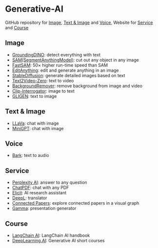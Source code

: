 # Generative-AI
GitHub repository for [Image](https://github.com/riverallzero/Generative-AI/tree/main#image), [Text & Image](https://github.com/riverallzero/Generative-AI/tree/main/#text--image) and [Voice](https://github.com/riverallzero/Generative-AI/tree/main/#voice),  Website for [Service](https://github.com/riverallzero/Generative-AI/tree/main/#service) and [Course](https://github.com/riverallzero/Generative-AI/tree/main/#course) 

## Image
- [GroundingDINO](https://github.com/IDEA-Research/GroundingDINO): detect everything with text
- [SAM(SegmentAnythingModel)](https://github.com/facebookresearch/segment-anything): cut out any object in any image
- [FastSAM](https://github.com/CASIA-IVA-Lab/FastSAM): 50× higher run-time speed than SAM
- [EditAnything](https://github.com/sail-sg/EditAnything): edit and generate anything in an image
- [StableDiffusion](https://github.com/Stability-AI/stablediffusion): generate detailed images based on text
- [Text2Video-Zero](https://github.com/Picsart-AI-Research/Text2Video-Zero): text to video
- [BackgroundRemover](https://github.com/nadermx/backgroundremover): remove background from image and video
- [Clip-Interrogator](https://github.com/pharmapsychotic/clip-interrogator): image to text
- [GLIGEN](https://github.com/gligen/GLIGEN): text to image
  
## Text & Image
- [LLaVa](https://github.com/haotian-liu/LLaVA): chat with image
- [MiniGPT](https://github.com/Vision-CAIR/MiniGPT-4): chat with image
  
## Voice
- [Bark](https://github.com/suno-ai/bark): text to audio

## Service
- [Perplexity AI](https://www.perplexity.ai/search/c1cd6e16-21e4-45e2-971b-5a077abd2c36?s=u): answer to any question
- [ChatPDF](https://www.chatpdf.com/): chat with any PDF
- [Elicit](https://elicit.org/): AI research assistant
- [DeepL](https://www.deepl.com/): translator
- [Connected Papers](https://www.connectedpapers.com/): explore connected papers in a visual graph
- [Gamma](https://gamma.app/): presentation generator

## Course
- [LangChain AI](https://www.pinecone.io/learn/langchain/): LangChain AI handbook
- [DeepLearning.AI](https://www.deeplearning.ai/short-courses/): Generative AI short courses
  

